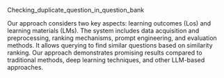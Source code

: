 Checking_duplicate_question_in_question_bank

Our approach considers two key aspects: learning outcomes (Los) and learning materials (LMs). The system includes data acquisition and preprocessing, ranking mechanisms, prompt engineering, and evaluation methods. It allows querying to find similar questions based on similarity ranking. Our approach demonstrates promising results compared to traditional methods, deep learning techniques, and other LLM-based approaches.

